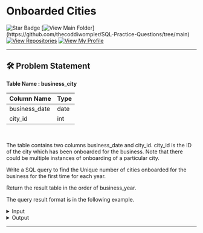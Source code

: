# Onboarded Cities
![Star Badge](https://img.shields.io/static/v1?label=%F0%9F%8C%9F&message=If%20Useful&style=style=flat&color=BC4E99)
[![View Main Folder](https://img.shields.io/badge/View-Main_Folder-971901?)](https://github.com/thecoddiwompler/SQL-Practice-Questions/tree/main)
[![View Repositories](https://img.shields.io/badge/View-My_Repositories-blue?logo=GitHub)](https://github.com/thecoddiwompler?tab=repositories)
[![View My Profile](https://img.shields.io/badge/View-My_Profile-green?logo=GitHub)](https://github.com/thecoddiwompler)

---
## 🛠️ Problem Statement

  <b>Table Name : business_city</b>

|  Column Name  |Type |
| ------------- | ------------- |
| business_date  | date  |
| city_id  | int  |

</br>

The table contains two columns business_date and city_id. city_id is the ID of the city which has been onboarded for the business. Note that there could be multiple instances of onboarding of a particular city.

Write a SQL query to find the Unique number of cities onboarded for the business for the first time for each year.

Return the result table in the order of business_year.

The query result format is in the following example. 

 <details>
<summary>
Input
</summary>
</br>

<b> Table Name: business_city </b></br>

| business_year | city_id |
|---------------|---------|
| 2020-01-02    | 3       |
| 2020-07-01    | 7       |
| 2021-01-01    | 3       |
| 2021-02-03    | 19      |
| 2022-12-01    | 3       |
| 2022-12-15    | 3       |
| 2022-02-28    | 12      |



</details>

<details>
<summary>
Output
</summary>
</br>

| business_city         | no_of_onboarded_cities_for_the_first_time  |
|-------------------------|----------|
| 2020 | 2 |
| 2021  |   1   |
| 2022 | 1 |


</details>

---
